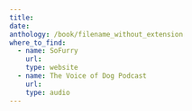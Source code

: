 ```yaml
---
title:
date:
anthology: /book/filename_without_extension
where_to_find:
  - name: SoFurry
    url:
    type: website
  - name: The Voice of Dog Podcast
    url:
    type: audio
---
```

